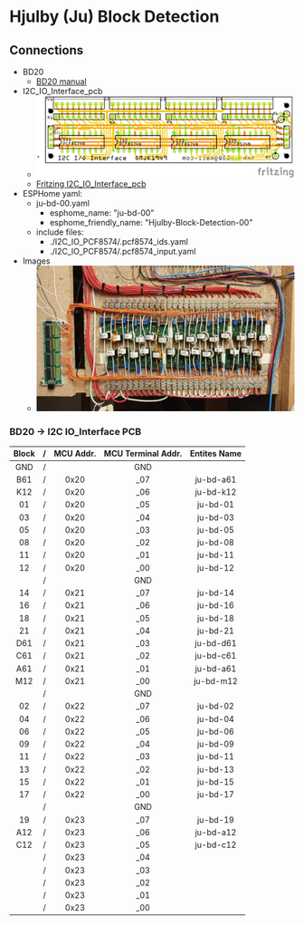 # Hjulby (Ju) Block Detection

## Connections

* BD20
  * [BD20 manual](./)
* I2C_IO_Interface_pcb
  * ![I2C_IO_Interface_pcb.png](./Images/I2C_IO_Interface_pcb.png)
  * [Fritzing I2C_IO_Interface_pcb](https://github.com/sekt1953/Fritzing/blob/main/My_PCB/Modeltog/I2C_%20IO_Interface/I2C_IO-Interface.md#i2c-io_interface)
* ESPHome yaml:
  * ju-bd-00.yaml
    * esphome_name: "ju-bd-00"
    * esphome_friendly_name: "Hjulby-Block-Detection-00"
  * include files:
    * ./I2C_IO_PCF8574/.pcf8574_ids.yaml
    * ./I2C_IO_PCF8574/.pcf8574_input.yaml
* Images
  * ![20240327_183854.jpg](./Images/20240327_183854.jpg)

### BD20 -> I2C IO_Interface PCB

|Block|/|MCU Addr.|MCU Terminal Addr.|Entites Name|
|:---:|:---:|:---:|:---:|:---:|
|GND|/||GND||
|B61|/|0x20|_07|ju-bd-a61|
|K12|/|0x20|_06|ju-bd-k12|
|01|/|0x20|_05|ju-bd-01|
|03|/|0x20|_04|ju-bd-03|
|05|/|0x20|_03|ju-bd-05|
|08|/|0x20|_02|ju-bd-08|
|11|/|0x20|_01|ju-bd-11|
|12|/|0x20|_00|ju-bd-12|
||/||GND||
|14|/|0x21|_07|ju-bd-14|
|16|/|0x21|_06|ju-bd-16|
|18|/|0x21|_05|ju-bd-18|
|21|/|0x21|_04|ju-bd-21|
|D61|/|0x21|_03|ju-bd-d61|
|C61|/|0x21|_02|ju-bd-c61|
|A61|/|0x21|_01|ju-bd-a61|
|M12|/|0x21|_00|ju-bd-m12|
||/||GND||
|02|/|0x22|_07|ju-bd-02|
|04|/|0x22|_06|ju-bd-04|
|06|/|0x22|_05|ju-bd-06|
|09|/|0x22|_04|ju-bd-09|
|11|/|0x22|_03|ju-bd-11|
|13|/|0x22|_02|ju-bd-13|
|15|/|0x22|_01|ju-bd-15|
|17|/|0x22|_00|ju-bd-17|
||/||GND||
|19|/|0x23|_07|ju-bd-19|
|A12|/|0x23|_06|ju-bd-a12|
|C12|/|0x23|_05|ju-bd-c12|
||/|0x23|_04||
||/|0x23|_03||
||/|0x23|_02||
||/|0x23|_01||
||/|0x23|_00||